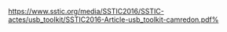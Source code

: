 https://www.sstic.org/media/SSTIC2016/SSTIC-actes/usb_toolkit/SSTIC2016-Article-usb_toolkit-camredon.pdf%